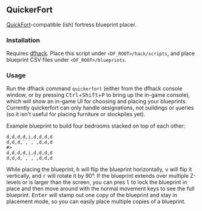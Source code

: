 ## QuickerFort
[QuickFort](http://www.joelpt.net/quickfort/)-compatible (ish) fortress
blueprint placer.

### Installation
Requires [dfhack](https://dfhack.readthedocs.io/en/stable/). Place this script
under `<DF_ROOT>/hack/scripts`, and place blueprint CSV files under
`<DF_ROOT>/blueprints`.

### Usage
Run the dfhack command `quickerfort` (either from the dfhack console window, or
by pressing <kbd>Ctrl</kbd>+<kbd>Shift</kbd>+<kbd>P</kbd> to bring up the
in-game console), which will show an in-game UI for choosing and placing your
blueprints. Currently quickerfort can only handle `d`esignations, not
`b`uildings or `q`ueries (so it isn't useful for placing furniture or
stockpiles yet).

Example blueprint to build four bedrooms stacked on top of each other:
```csv
d,d,d,d,i,d,d,d,d
d,d,d,`,`,`,d,d,d
#>
d,d,d,d,i,d,d,d,d
d,d,d,`,`,`,d,d,d
```

While placing the blueprint, <kbd>h</kbd> will flip the blueprint horizontally,
<kbd>v</kbd> will flip it vertically, and <kbd>r</kbd> will rotate it by 90°.
If the blueprint extends over multiple Z-levels or is larger than the screen,
you can pres <kbd>l</kbd> to lock the blueprint in place and then move around
with the normal movement keys to see the full blueprint. <kbd>Enter</kbd> will
stamp out one copy of the blueprint and stay in placement mode, so you can
easily place multiple copies of a blueprint.
